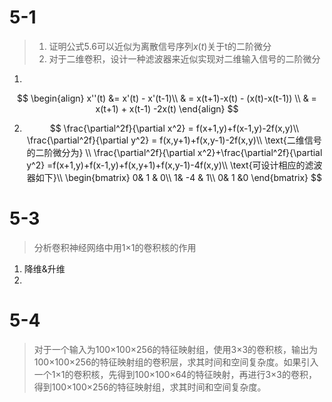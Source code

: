 # 5-1

> 1. 证明公式5.6可以近似为离散信号序列$x(t)$关于t的二阶微分
> 2. 对于二维卷积，设计一种滤波器来近似实现对二维输入信号的二阶微分



1. 

$$
\begin{align}
x''(t) &= x'(t) - x'(t-1)\\
& = x(t+1)-x(t) - (x(t)-x(t-1)) \\
& = x(t+1) + x(t-1) -2x(t)
\end{align}
$$



2. 
   $$
   \frac{\partial^2f}{\partial x^2} = f(x+1,y)+f(x-1,y)-2f(x,y)\\
   \frac{\partial^2f}{\partial y^2} = f(x,y+1)+f(x,y-1)-2f(x,y)\\
   \text{二维信号的二阶微分为} \\
   \frac{\partial^2f}{\partial x^2}+\frac{\partial^2f}{\partial y^2}
   =f(x+1,y)+f(x-1,y)+f(x,y+1)+f(x,y-1)-4f(x,y)\\
   \text{可设计相应的滤波器如下}\\
   \begin{bmatrix}
     0& 1 & 0\\
     1& -4 & 1\\
     0& 1 &0
   \end{bmatrix}
   $$
   



# 5-3

> 分析卷积神经网络中用1×1的卷积核的作用



1. 降维&升维
2. 

# 5-4

> 对于一个输入为100×100×256的特征映射组，使用3×3的卷积核，输出为100×100×256的特征映射组的卷积层，求其时间和空间复杂度。如果引入一个1×1的卷积核，先得到100×100×64的特征映射，再进行3×3的卷积，得到100×100×256的特征映射组，求其时间和空间复杂度。